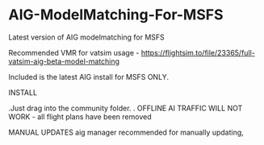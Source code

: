 # AIG-ModelMatching-For-MSFS
Latest version of AIG modelmatching for MSFS

Recommended VMR for vatsim usage - https://flightsim.to/file/23365/full-vatsim-aig-beta-model-matching

Included is the latest AIG install for MSFS ONLY.

INSTALL

.Just drag into the community folder.
. OFFLINE AI TRAFFIC WILL NOT WORK - all flight plans have been removed

MANUAL UPDATES
aig manager recommended for manually updating, 

